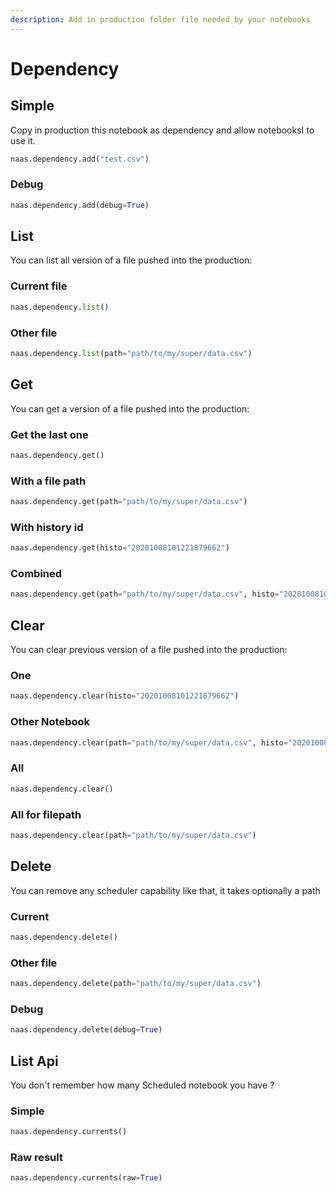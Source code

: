 ```yaml
---
description: Add in production folder file needed by your notebooks
---
```


# Dependency

## Simple

Copy in production this notebook as dependency and allow notebooksI to use it. 

```python
naas.dependency.add("test.csv")
```

### Debug

```python
naas.dependency.add(debug=True)
```

## List 

You can list all version of a file pushed into the production:

### Current file

```python
naas.dependency.list()
```

### Other file 

```python
naas.dependency.list(path="path/to/my/super/data.csv")
```

## Get 

You can get a version of a file pushed into the production:

### Get the last one

```python
naas.dependency.get()
```

### With a file path

```python
naas.dependency.get(path="path/to/my/super/data.csv")
```

### With history id

```python
naas.dependency.get(histo="20201008101221879662")
```

### Combined

```python
naas.dependency.get(path="path/to/my/super/data.csv", histo="20201008101221879662")
```

## Clear

You can clear previous version of a file pushed into the production:

### One

```python
naas.dependency.clear(histo="20201008101221879662")
```

### Other Notebook

```python
naas.dependency.clear(path="path/to/my/super/data.csv", histo="20201008101221879662")
```

### All

```python
naas.dependency.clear()
```

### All for filepath

```python
naas.dependency.clear(path="path/to/my/super/data.csv")
```

## Delete

You can remove any scheduler capability like that, it takes optionally a path 

### Current

```python
naas.dependency.delete()
```

### Other file

```python
naas.dependency.delete(path="path/to/my/super/data.csv")
```

### Debug

```python
naas.dependency.delete(debug=True)
```

## List Api

You don't remember how many Scheduled notebook you have ?

### Simple

```python
naas.dependency.currents()
```

### Raw result 

```python
naas.dependency.currents(raw=True)
```



